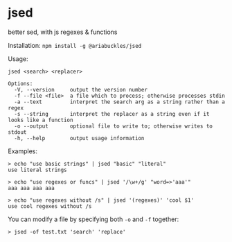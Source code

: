 # jsed
better sed, with js regexes &amp; functions

Installation: `npm install -g @ariabuckles/jsed`

Usage:

```
jsed <search> <replacer>

Options:
  -V, --version     output the version number
  -f --file <file>  a file which to process; otherwise processes stdin
  -a --text         interpret the search arg as a string rather than a regex
  -s --string       interpret the replacer as a string even if it looks like a function
  -o --output       optional file to write to; otherwise writes to stdout
  -h, --help        output usage information
```

Examples:

```
> echo "use basic strings" | jsed "basic" "literal"
use literal strings
```

```
> echo "use regexes or funcs" | jsed '/\w+/g' "word=>'aaa'"
aaa aaa aaa aaa
```

```
> echo "use regexes without /s" | jsed '(regexes)' 'cool $1'
use cool regexes without /s
```

You can modify a file by specifying both `-o` and `-f` together:

```
> jsed -of test.txt 'search' 'replace'
```
